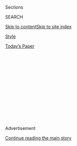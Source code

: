 <div id="app">

<div>

<div>

<div>

<div class="NYTAppHideMasthead css-1q2w90k e1suatyy0">

<div class="section css-ui9rw0 e1suatyy2">

<div class="css-eph4ug er09x8g0">

<div class="css-6n7j50">

</div>

<span class="css-1dv1kvn">Sections</span>

<div class="css-10488qs">

<span class="css-1dv1kvn">SEARCH</span>

</div>

[Skip to content](#site-content)[Skip to site index](#site-index)

</div>

<div id="masthead-section-label" class="css-1wr3we4 eaxe0e00">

[Style](https://www.nytimes.com/section/style)

</div>

<div class="css-10698na e1huz5gh0">

</div>

</div>

<div id="masthead-bar-one" class="section hasLinks css-15hmgas e1csuq9d3">

<div class="css-uqyvli e1csuq9d0">

</div>

<div class="css-1uqjmks e1csuq9d1">

</div>

<div class="css-9e9ivx">

[](https://myaccount.nytimes.com/auth/login?response_type=cookie&client_id=vi)

</div>

<div class="css-1bvtpon e1csuq9d2">

[Today’s Paper](https://www.nytimes.com/section/todayspaper)

</div>

</div>

</div>

</div>

<div data-aria-hidden="false">

<div id="site-content" role="main">

<div>

<div class="css-1aor85t" style="opacity:0.000000001;z-index:-1;visibility:hidden">

<div class="css-1hqnpie">

<div class="css-epjblv">

<span class="css-17xtcya">[Style](/section/style)</span><span class="css-x15j1o">|</span><span class="css-fwqvlz">The
Oscars Red Carpet: Let’s Give Them Something to Talk About</span>

</div>

<div class="css-k008qs">

<div class="css-1iwv8en">

<span class="css-18z7m18"></span>

<div>

</div>

</div>

<span class="css-1n6z4y">https://nyti.ms/39pyOCK</span>

<div class="css-1705lsu">

<div class="css-4xjgmj">

<div class="css-4skfbu" role="toolbar" data-aria-label="Social Media Share buttons, Save button, and Comments Panel with current comment count" data-testid="share-tools">

  - 
  - 
  - 
  - 
    
    <div class="css-6n7j50">
    
    </div>

  - 

</div>

</div>

</div>

</div>

</div>

</div>

<div id="NYT_TOP_BANNER_REGION" class="css-13pd83m">

</div>

<div id="top-wrapper" class="css-1sy8kpn">

<div id="top-slug" class="css-l9onyx">

Advertisement

</div>

[Continue reading the main story](#after-top)

<div class="ad top-wrapper" style="text-align:center;height:100%;display:block;min-height:250px">

<div id="top" class="place-ad" data-position="top" data-size-key="top">

</div>

</div>

<div id="after-top">

</div>

</div>

<div>

<div id="sponsor-wrapper" class="css-1hyfx7x">

<div id="sponsor-slug" class="css-19vbshk">

Supported by

</div>

[Continue reading the main story](#after-sponsor)

<div id="sponsor" class="ad sponsor-wrapper" style="text-align:center;height:100%;display:block">

</div>

<div id="after-sponsor">

</div>

</div>

<div class="css-186x18t">

</div>

<div class="css-1vkm6nb ehdk2mb0">

# The Oscars Red Carpet: Let’s Give Them Something to Talk About

</div>

When it came to fashion, it was old Hollywood vs. new. Guess who won.

<div class="sizeLarge layoutHorizontal css-134dzg0 ejvbdkh1">

[](https://www.nytimes.com/slideshow/2020/02/09/style/oscars-red-carpet-2020.html)

<div class="css-5nx6oe">

## The Best Oscars Red Carpet and After-Parties Photos

<div class="css-1xhl2m">

83 Photos

View Slide Show <span class="css-t4350i">›</span>

</div>

</div>

<div class="css-79elbk">

<div class="css-hyytny">

</div>

![](https://static01.nyt.com/images/2020/02/13/fashion/09OSCARS-REDCARPET-GOV3/merlin_168714132_5e842645-ab01-4b9a-b6f0-d6b0e87e16a6-articleLarge.jpg?quality=75&auto=webp&disable=upscale)

</div>

<div class="css-17ai7jg e15qwgfe0">

<span class="css-16f3y1r e13ogyst0">Calla Kessler/The New York
Times</span>

</div>

</div>

<div class="css-18e8msd">

<div class="css-vp77d3 epjyd6m0">

<div class="css-hus3qt ey68jwv0" data-aria-hidden="true">

[![Vanessa
Friedman](https://static01.nyt.com/images/2018/06/12/multimedia/vanessa-friedman/vanessa-friedman-thumbLarge.png
"Vanessa Friedman")](https://www.nytimes.com/by/vanessa-friedman)

</div>

<div class="css-1baulvz">

By [<span class="css-1baulvz last-byline" itemprop="name">Vanessa
Friedman</span>](https://www.nytimes.com/by/vanessa-friedman)

</div>

</div>

  - 
    
    <div class="css-ld3wwf e16638kd2">
    
    Feb. 10, 2020
    
    </div>

  - 
    
    <div class="css-4xjgmj">
    
    <div class="css-d8bdto" role="toolbar" data-aria-label="Social Media Share buttons, Save button, and Comments Panel with current comment count" data-testid="share-tools">
    
      - 
      - 
      - 
      - 
        
        <div class="css-6n7j50">
        
        </div>
    
      - 
    
    </div>
    
    </div>

</div>

</div>

<div class="section meteredContent css-1r7ky0e" name="articleBody" itemprop="articleBody">

<div class="css-1fanzo5 StoryBodyCompanionColumn">

<div class="css-53u6y8">

Old Hollywood — and the way it is represented by the Academy of Motion
Picture Arts and Sciences and its award nominations — has been under the
microscope for a while now, whether because of
[\#OscarsSoWhite](https://www.nytimes.com/2020/02/06/movies/oscarssowhite-history.html)
or \#MeToo or the lack of recognition of [female
directors](https://www.nytimes.com/2019/12/12/movies/female-directors-oscars.html)
(and the lack of recognition of Jennifer Lopez in “Hustlers”\!
Scandal\!).

So you have to wonder why so many actors still think dressing à la old
Hollywood is the way to go on the red carpet when it comes to the
biggest night of the award season.

If ever there were a time to throw down the gauntlet and change things
up a bit, the Oscars entrance parade should be it. Especially given the
rapturous reception given to Billy Porter’s tuxedo ball gown last year,
and the way it spoke to gender stereotype and the evolving world.

</div>

</div>

<div class="css-79elbk" data-testid="photoviewer-wrapper">

<div class="css-z3e15g" data-testid="photoviewer-wrapper-hidden">

</div>

<div class="css-1a48zt4 ehw59r15" data-testid="photoviewer-children">

![<span class="css-16f3y1r e13ogyst0" data-aria-hidden="true">Billy
Porter</span><span class="css-cnj6d5 e1z0qqy90" itemprop="copyrightHolder"><span class="css-1ly73wi e1tej78p0">Credit...</span><span>Josh
Haner/The New York
Times</span></span>](https://static01.nyt.com/images/2020/02/11/fashion/10oscars-fashion-porter/10oscars-fashion-porter-articleLarge.jpg?quality=75&auto=webp&disable=upscale)

</div>

</div>

<div class="css-1fanzo5 StoryBodyCompanionColumn">

<div class="css-53u6y8">

As a result, it was hard to see all the Veronica Lake hair and silver
screen-era gowns, the bows and crystals and corsets on Sunday night
outside the Dolby Theater in Los Angeles, no matter how good they
looked, and not think: “lost opportunity.”

</div>

</div>

<div class="css-1fanzo5 StoryBodyCompanionColumn">

<div class="css-53u6y8">

To be fair, the fairy tale princess puffery of years past had gone,
replaced by a more mature, kind of power royalty silhouette — led again
by Mr. Porter, this year [a lone male
peacock](https://www.nytimes.com/2020/02/09/fashion/billy-porter-oscars-royal-kensington.html)
in gilded feathers and a voluminous skirt by Giles Deacon silk-screened
with images of Kensington Palace, the London home of Prince William and
Kate Middleton (Mr. Porter seems to be engaged in an endless game of
one-upping himself in the fashion sweepstakes, and the results are
becoming increasingly baroque).

</div>

</div>

<div class="css-a7yk8a e73j0it0">

<div class="css-1xdhyk6 erfvjey0">

<span class="css-1ly73wi e1tej78p0">Image</span>

<div class="css-zjzyr8">

<div data-testid="lazyimage-container" style="height:483.33333333333326px">

</div>

</div>

</div>

<span class="css-16f3y1r e13ogyst0" data-aria-hidden="true">Regina
King</span><span class="css-cnj6d5 e1z0qqy90" itemprop="copyrightHolder"><span class="css-1ly73wi e1tej78p0">Credit...</span><span>Calla
Kessler/The New York Times</span></span>

<div class="css-1xdhyk6 erfvjey0">

<span class="css-1ly73wi e1tej78p0">Image</span>

<div class="css-zjzyr8">

<div data-testid="lazyimage-container" style="height:482.6888888888889px">

</div>

</div>

</div>

<span class="css-16f3y1r e13ogyst0" data-aria-hidden="true">Charlize
Theron</span><span class="css-cnj6d5 e1z0qqy90" itemprop="copyrightHolder"><span class="css-1ly73wi e1tej78p0">Credit...</span><span>Calla
Kessler/The New York Times</span></span>

</div>

<div class="css-1fanzo5 StoryBodyCompanionColumn">

<div class="css-53u6y8">

So there was Regina King in queenly, peach-toned Versace, overskirt
sweeping majestically behind. Here was Charlize Theron in
off-the-shoulder corseted black Dior, slit thigh-high along one leg,
like some sort of dangerous Marie Antoinette about to seize the throne.
There was Olivia Colman in sapphire velvet Stella McCartney, complete
with train streaming out from her shoulders and — aeration holes on her
upper arms? It was hard to tell.

In any case, before you could get too worked up wondering, here was Brie
Larson in gleaming (and comfortable looking, despite the 13,000
Swarovski crystals) Celine-with-cape. She could fly herself to the moon.

</div>

</div>

<div class="css-a7yk8a e73j0it0">

<div class="css-1xdhyk6 erfvjey0">

<span class="css-1ly73wi e1tej78p0">Image</span>

<div class="css-zjzyr8">

<div data-testid="lazyimage-container" style="height:482.6888888888889px">

</div>

</div>

</div>

<span class="css-16f3y1r e13ogyst0" data-aria-hidden="true">Renée
Zellweger</span><span class="css-cnj6d5 e1z0qqy90" itemprop="copyrightHolder"><span class="css-1ly73wi e1tej78p0">Credit...</span><span>Calla
Kessler/The New York Times</span></span>

<div class="css-1xdhyk6 erfvjey0">

<span class="css-1ly73wi e1tej78p0">Image</span>

<div class="css-zjzyr8">

<div data-testid="lazyimage-container" style="height:482.6888888888889px">

</div>

</div>

</div>

<span class="css-16f3y1r e13ogyst0" data-aria-hidden="true">Cynthia
Erivo</span><span class="css-cnj6d5 e1z0qqy90" itemprop="copyrightHolder"><span class="css-1ly73wi e1tej78p0">Credit...</span><span>Calla
Kessler/The New York Times</span></span>

</div>

<div class="css-1fanzo5 StoryBodyCompanionColumn">

<div class="css-53u6y8">

Save for some dangling black lampshade tassels on Laura Dern’s shell
pink Armani Privé, and what looked like small shrubberies on Sandra Oh’s
shoulders courtesy of Elie Saab, the decorative froufrou had been
streamlined. That’s a step forward. Bow down.

In case you missed the point, Salma Hayek wore a crown-like laurel leaf
Boucheron necklace curled around her updo, as well as a one-shouldered
white Gucci goddess gown, which turned out to be something of a trend.

The asymmetric white, that is — seen also on Renée Zellweger in Armani
Privé and Cynthia Erivo in Versace. For contrast, there was also a lot
of black (Penélope Cruz and Margaret Qualley in Chanel; Geena Davis in
Romona Keveza). It was one of the dominant colors of the night — rare in
an evening where gold to match the statue, or red to match the runway,
often rule.

</div>

</div>

<div class="css-79elbk" data-testid="photoviewer-wrapper">

<div class="css-z3e15g" data-testid="photoviewer-wrapper-hidden">

</div>

<div class="css-1a48zt4 ehw59r15" data-testid="photoviewer-children">

<div class="css-1xdhyk6 erfvjey0">

<span class="css-1ly73wi e1tej78p0">Image</span>

<div class="css-zjzyr8">

<div data-testid="lazyimage-container" style="height:580px">

</div>

</div>

</div>

<span class="css-16f3y1r e13ogyst0" data-aria-hidden="true">Natalie
Portman</span><span class="css-cnj6d5 e1z0qqy90" itemprop="copyrightHolder"><span class="css-1ly73wi e1tej78p0">Credit...</span><span>Calla
Kessler/The New York Times</span></span>

</div>

</div>

<div class="css-1fanzo5 StoryBodyCompanionColumn">

<div class="css-53u6y8">

Maybe it was a sign? “Parasite” just [made
history](https://www.nytimes.com/2020/02/09/movies/parasite-movie-oscars-best-picture.html)
as the first foreign-language film to win best picture. The red carpet
as we know it is starting to feel like a relic from another time.

</div>

</div>

<div class="css-1fanzo5 StoryBodyCompanionColumn">

<div class="css-53u6y8">

Which is why those who strode it with another purpose in mind (besides
simply power posing as effectively as possible) stood out among the
throng. The denouement was in the details.

Natalie Portman, for example, in gold-embroidered Dior gown and a long
black cape — edged in gold embroidery with the names of the female
directors who hadn’t been nominated.

Spike Lee, longtime basketball superfan, in a purple-and-gold Gucci
suit, with the number “24” on the lapels as well as on the back, in
[honor of Kobe
Bryant](https://www.nytimes.com/2020/01/28/sports/basketball/kobe-bryant-death.html).
Along with his appearance at last year’s Oscars in a different purple
suit — and shirt — in honor of Prince, this solidified his status as a
man who understands how to bend the red carpet circus to his own ends.

</div>

</div>

<div class="css-79elbk" data-testid="photoviewer-wrapper">

<div class="css-z3e15g" data-testid="photoviewer-wrapper-hidden">

</div>

<div class="css-1a48zt4 ehw59r15" data-testid="photoviewer-children">

<div class="css-1xdhyk6 erfvjey0">

<span class="css-1ly73wi e1tej78p0">Image</span>

<div class="css-zjzyr8">

<div data-testid="lazyimage-container" style="height:386.6666666666667px">

</div>

</div>

</div>

<span class="css-16f3y1r e13ogyst0" data-aria-hidden="true">Spike
Lee</span><span class="css-cnj6d5 e1z0qqy90" itemprop="copyrightHolder"><span class="css-1ly73wi e1tej78p0">Credit...</span><span>Josh
Haner/The New York Times</span></span>

</div>

</div>

<div class="css-1fanzo5 StoryBodyCompanionColumn">

<div class="css-53u6y8">

Margot Robbie, in mid-1990s vintage couture Chanel — one among a small
contingent approaching the evening with sustainability in mind. Reduce,
reuse, recycle\!

That included Saoirse Ronan, whose peplum-sprouting Gucci included
off-cuts from the dress she wore earlier this month to the [EE British
Academy Film
Awards](https://www.nytimes.com/2020/02/02/arts/bafta-winners-2020.html?searchResultPosition=1),
otherwise known as the BAFTAs; Jane Fonda, who made a vow not to buy any
more clothes last year when she began her Friday climate protests,
shopped her closet for a 2013 Elie Saab gown she last wore at the Cannes
Film Festival in 2014; Kaitlyn Dever, whose red strapless satin, she
announced to E\!, was “a completely sustainable dress made by Louis
Vuitton.” (The brand notes said it was “an ethical and eco-responsible
custom-made gown,” which is not exactly specific, but let’s take
Vuitton’s word for it for the moment.)

</div>

</div>

<div class="css-a7yk8a e73j0it0">

<div class="css-1xdhyk6 erfvjey0">

<span class="css-1ly73wi e1tej78p0">Image</span>

<div class="css-zjzyr8">

<div data-testid="lazyimage-container" style="height:580px">

</div>

</div>

</div>

<span class="css-16f3y1r e13ogyst0" data-aria-hidden="true">Saoirse
Ronan in
Gucci.</span><span class="css-cnj6d5 e1z0qqy90" itemprop="copyrightHolder"><span class="css-1ly73wi e1tej78p0">Credit...</span><span>Calla
Kessler/The New York Times</span></span>

<div class="css-1xdhyk6 erfvjey0">

<span class="css-1ly73wi e1tej78p0">Image</span>

<div class="css-zjzyr8">

<div data-testid="lazyimage-container" style="height:580px">

</div>

</div>

</div>

<span class="css-16f3y1r e13ogyst0" data-aria-hidden="true">Timothée
Chalamet in
Prada.</span><span class="css-cnj6d5 e1z0qqy90" itemprop="copyrightHolder"><span class="css-1ly73wi e1tej78p0">Credit...</span><span>Calla
Kessler/The New York Times</span></span>

</div>

<div class="css-1fanzo5 StoryBodyCompanionColumn">

<div class="css-53u6y8">

Also Timothée Chalamet, whose somewhat confusing Prada zip-up satin
garage mechanic’s suit at first seemed pointlessly different and kind of
blah — oh, sparkling harness of times past, we missed you\! — but then
turned out to be an example of the brand’s
[Re-nylon](https://www.pradagroup.com/en/sustainability/environment-csr/prada-re-nylon.html)
project, made from regenerated nylon that can be “recycled
indefinitely,” according to the company.

Along with Billie Eilish, once again [rejecting the body-judging
gaze](https://www.nytimes.com/2020/01/27/fashion/billie-eilish-grammys.html)
in head-to-toe enveloping bouclé Chanel jacket and baggy pants, these
choices marked a change in the weather. Forget old Hollywood; this is
new Hollywood. Not in terms of generation, but approach.

</div>

</div>

<div class="css-79elbk" data-testid="photoviewer-wrapper">

<div class="css-z3e15g" data-testid="photoviewer-wrapper-hidden">

</div>

<div class="css-1a48zt4 ehw59r15" data-testid="photoviewer-children">

<div class="css-1xdhyk6 erfvjey0">

<span class="css-1ly73wi e1tej78p0">Image</span>

<div class="css-zjzyr8">

<div data-testid="lazyimage-container" style="height:257.77777777777777px">

</div>

</div>

</div>

<span class="css-16f3y1r e13ogyst0" data-aria-hidden="true">Janelle
Monáe</span><span class="css-cnj6d5 e1z0qqy90" itemprop="copyrightHolder"><span class="css-1ly73wi e1tej78p0">Credit...</span><span>Josh
Haner/The New York Times</span></span>

</div>

</div>

<div class="css-1fanzo5 StoryBodyCompanionColumn">

<div class="css-53u6y8">

It meant when the dreaded question “What are you wearing?” came, the
answer could be about something more than marketing.

Janelle Monáe, in silver crystal-covered, hooded Ralph Lauren, had the
best dress. She looked like the ruler of an entire galaxy. (Later she
used her [opening
performance](https://www.nytimes.com/2020/02/09/movies/oscars-opening-act-janelle-monae.html)
as a platform to showcase diversity and female artists.) But in the end,
Ms. Portman, Mr. Lee and Co. had the best looks. Let’s give them
something to talk about.

</div>

</div>

<div>

</div>

</div>

<div>

</div>

<div>

</div>

<div>

</div>

<div>

<div id="bottom-wrapper" class="css-1ede5it">

<div id="bottom-slug" class="css-l9onyx">

Advertisement

</div>

[Continue reading the main story](#after-bottom)

<div id="bottom" class="ad bottom-wrapper" style="text-align:center;height:100%;display:block;min-height:90px">

</div>

<div id="after-bottom">

</div>

</div>

</div>

</div>

</div>

## Site Index

<div>

</div>

## Site Information Navigation

  - [© <span>2020</span> <span>The New York Times
    Company</span>](https://help.nytimes.com/hc/en-us/articles/115014792127-Copyright-notice)

<!-- end list -->

  - [NYTCo](https://www.nytco.com/)
  - [Contact
    Us](https://help.nytimes.com/hc/en-us/articles/115015385887-Contact-Us)
  - [Work with us](https://www.nytco.com/careers/)
  - [Advertise](https://nytmediakit.com/)
  - [T Brand Studio](http://www.tbrandstudio.com/)
  - [Your Ad
    Choices](https://www.nytimes.com/privacy/cookie-policy#how-do-i-manage-trackers)
  - [Privacy](https://www.nytimes.com/privacy)
  - [Terms of
    Service](https://help.nytimes.com/hc/en-us/articles/115014893428-Terms-of-service)
  - [Terms of
    Sale](https://help.nytimes.com/hc/en-us/articles/115014893968-Terms-of-sale)
  - [Site Map](https://spiderbites.nytimes.com)
  - [Help](https://help.nytimes.com/hc/en-us)
  - [Subscriptions](https://www.nytimes.com/subscription?campaignId=37WXW)

</div>

</div>

</div>

</div>
